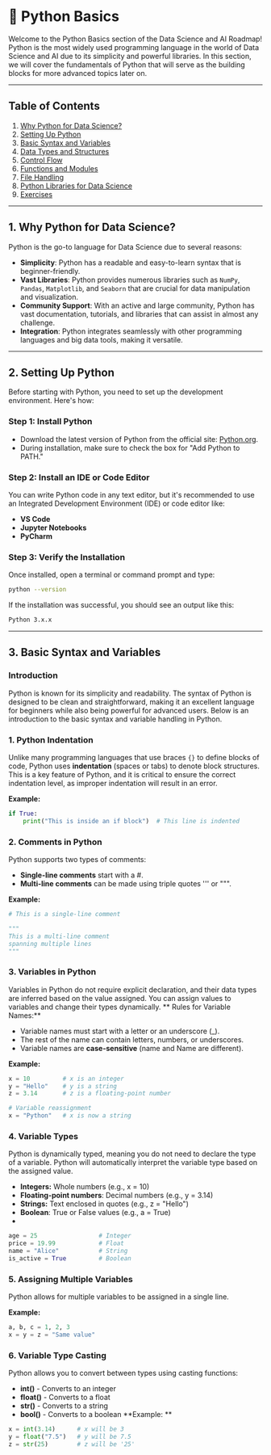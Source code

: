 # 🐍 Python Basics

Welcome to the Python Basics section of the Data Science and AI Roadmap! Python is the most widely used programming language in the world of Data Science and AI due to its simplicity and powerful libraries. In this section, we will cover the fundamentals of Python that will serve as the building blocks for more advanced topics later on.

---

## Table of Contents

1. [Why Python for Data Science?](#1-why-python-for-data-science)
2. [Setting Up Python](#2-setting-up-python)
3. [Basic Syntax and Variables](#3-basic-syntax-and-variables)
4. [Data Types and Structures](#4-data-types-and-structures)
5. [Control Flow](#5-control-flow)
6. [Functions and Modules](#6-functions-and-modules)
7. [File Handling](#7-file-handling)
8. [Python Libraries for Data Science](#8-python-libraries-for-data-science)
9. [Exercises](#9-exercises)

---

## 1. Why Python for Data Science?

Python is the go-to language for Data Science due to several reasons:

- **Simplicity**: Python has a readable and easy-to-learn syntax that is beginner-friendly.
- **Vast Libraries**: Python provides numerous libraries such as `NumPy`, `Pandas`, `Matplotlib`, and `Seaborn` that are crucial for data manipulation and visualization.
- **Community Support**: With an active and large community, Python has vast documentation, tutorials, and libraries that can assist in almost any challenge.
- **Integration**: Python integrates seamlessly with other programming languages and big data tools, making it versatile.

---

## 2. Setting Up Python

Before starting with Python, you need to set up the development environment. Here's how:

### Step 1: Install Python

- Download the latest version of Python from the official site: [Python.org](https://www.python.org/downloads/).
- During installation, make sure to check the box for "Add Python to PATH."

### Step 2: Install an IDE or Code Editor

You can write Python code in any text editor, but it's recommended to use an Integrated Development Environment (IDE) or code editor like:
- **VS Code**
- **Jupyter Notebooks**
- **PyCharm**

### Step 3: Verify the Installation

Once installed, open a terminal or command prompt and type:

```bash
python --version

```

If the installation was successful, you should see an output like this:

```bash
Python 3.x.x
```

---

## 3. Basic Syntax and Variables

### Introduction
Python is known for its simplicity and readability. The syntax of Python is designed to be clean and straightforward, making it an excellent language for beginners while also being powerful for advanced users. Below is an introduction to the basic syntax and variable handling in Python.

### 1. Python Indentation
Unlike many programming languages that use braces `{}` to define blocks of code, Python uses **indentation** (spaces or tabs) to denote block structures. This is a key feature of Python, and it is critical to ensure the correct indentation level, as improper indentation will result in an error.

**Example:**
```python
if True:
    print("This is inside an if block")  # This line is indented
```
### 2. Comments in Python
Python supports two types of comments:

- **Single-line comments** start with a #.
- **Multi-line comments** can be made using triple quotes ''' or """.
  
**Example:**
```python
# This is a single-line comment

"""
This is a multi-line comment
spanning multiple lines
"""

```
### 3. Variables in Python
Variables in Python do not require explicit declaration, and their data types are inferred based on the value assigned. You can assign values to variables and change their types dynamically.
**
Rules for Variable Names:**

- Variable names must start with a letter or an underscore (_).
- The rest of the name can contain letters, numbers, or underscores.
- Variable names are **case-sensitive** (name and Name are different).

**Example:**
 ```python
x = 10         # x is an integer
y = "Hello"    # y is a string
z = 3.14       # z is a floating-point number

# Variable reassignment
x = "Python"   # x is now a string
```

### 4. Variable Types
Python is dynamically typed, meaning you do not need to declare the type of a variable. Python will automatically interpret the variable type based on the assigned value.

- **Integers:** Whole numbers (e.g., x = 10)
- **Floating-point numbers**: Decimal numbers (e.g., y = 3.14)
- **Strings:** Text enclosed in quotes (e.g., z = "Hello")
- **Boolean**: True or False values (e.g., a = True)
- 
```python
age = 25                 # Integer
price = 19.99            # Float
name = "Alice"           # String
is_active = True         # Boolean
``` 
### 5. Assigning Multiple Variables

Python allows for multiple variables to be assigned in a single line.

**Example:**
```python
a, b, c = 1, 2, 3
x = y = z = "Same value"
``` 
### 6. Variable Type Casting
Python allows you to convert between types using casting functions:

- **int()** - Converts to an integer
- **float()** - Converts to a float
- **str()** - Converts to a string
- **bool()** - Converts to a boolean
**Example: ** 
```python
x = int(3.14)      # x will be 3
y = float("7.5")   # y will be 7.5
z = str(25)        # z will be '25'

```
